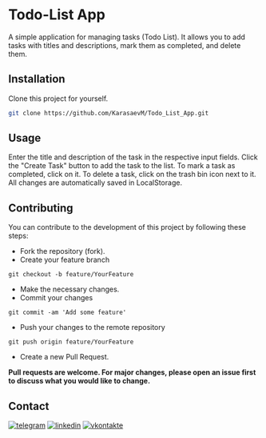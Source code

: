 # Todo-List App

A simple application for managing tasks (Todo List). It allows you to add tasks with titles and descriptions, mark them as completed, and delete them.

## Installation

Clone this project for yourself.

```bash
git clone https://github.com/KarasaevM/Todo_List_App.git
```

## Usage

Enter the title and description of the task in the respective input fields.
Click the "Create Task" button to add the task to the list.
To mark a task as completed, click on it.
To delete a task, click on the trash bin icon next to it.
All changes are automatically saved in LocalStorage.

## Contributing

You can contribute to the development of this project by following these steps:

- Fork the repository (fork).
- Create your feature branch

```
git checkout -b feature/YourFeature
```

- Make the necessary changes.
- Commit your changes

```
git commit -am 'Add some feature'
```

- Push your changes to the remote repository

```
git push origin feature/YourFeature
```

- Create a new Pull Request.

**Pull requests are welcome. For major changes, please open an issue first
to discuss what you would like to change.**

## Contact

<p align="left">
	<a href="https://t.me/Delsets">
      <img alt="telegram" title="telegram" src="https://custom-icon-badges.demolab.com/badge/-Telegram-00BFFF?style=for-the-badge&logo=telegram&logoColor=white"/></a>
	<a href="https://www.linkedin.com/in/karasaev-m/">
      <img alt="linkedin" title="linkedin" src="https://custom-icon-badges.demolab.com/badge/-Linkedin-0279FF?style=for-the-badge&logo=linkedin&logoColor=white"/></a>
	<a href="https://vk.com/karasaev_m">
      <img alt="vkontakte" title="vkontakte" src="https://custom-icon-badges.demolab.com/badge/-Vkontakte-0279FF?style=for-the-badge&logo=vk&logoColor=white"/></a> 
</p>
